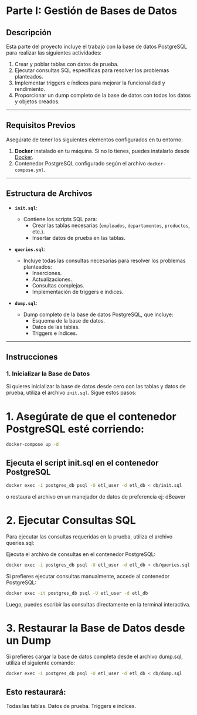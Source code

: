 # Parte I: Gestión de Bases de Datos

## **Descripción**

Esta parte del proyecto incluye el trabajo con la base de datos PostgreSQL para realizar las siguientes actividades:
1. Crear y poblar tablas con datos de prueba.
2. Ejecutar consultas SQL específicas para resolver los problemas planteados.
3. Implementar triggers e índices para mejorar la funcionalidad y rendimiento.
4. Proporcionar un dump completo de la base de datos con todos los datos y objetos creados.

---

## **Requisitos Previos**

Asegúrate de tener los siguientes elementos configurados en tu entorno:
1. **Docker** instalado en tu máquina. Si no lo tienes, puedes instalarlo desde [Docker](https://www.docker.com/).
2. Contenedor PostgreSQL configurado según el archivo `docker-compose.yml`.

---

## **Estructura de Archivos**

- **`init.sql`**:
  - Contiene los scripts SQL para:
    - Crear las tablas necesarias (`empleados`, `departamentos`, `productos`, etc.).
    - Insertar datos de prueba en las tablas.
  
- **`queries.sql`**:
  - Incluye todas las consultas necesarias para resolver los problemas planteados:
    - Inserciones.
    - Actualizaciones.
    - Consultas complejas.
    - Implementación de triggers e índices.

- **`dump.sql`**:
  - Dump completo de la base de datos PostgreSQL, que incluye:
    - Esquema de la base de datos.
    - Datos de las tablas.
    - Triggers e índices.

---

## **Instrucciones**

### **1. Inicializar la Base de Datos**
Si quieres inicializar la base de datos desde cero con las tablas y datos de prueba, utiliza el archivo `init.sql`. Sigue estos pasos:

# 1. Asegúrate de que el contenedor PostgreSQL esté corriendo:
```bash
docker-compose up -d
```
## Ejecuta el script init.sql en el contenedor PostgreSQL 
 
```bash
docker exec -i postgres_db psql -U etl_user -d etl_db < db/init.sql
 ```

 o restaura el archivo en un manejador de datos de preferencia ej: dBeaver

# 2. Ejecutar Consultas SQL
Para ejecutar las consultas requeridas en la prueba, utiliza el archivo queries.sql:

Ejecuta el archivo de consultas en el contenedor PostgreSQL:

```bash
docker exec -i postgres_db psql -U etl_user -d etl_db < db/queries.sql
```
Si prefieres ejecutar consultas manualmente, accede al contenedor PostgreSQL:


```bash
docker exec -it postgres_db psql -U etl_user -d etl_db
```
Luego, puedes escribir las consultas directamente en la terminal interactiva.

# 3. Restaurar la Base de Datos desde un Dump
Si prefieres cargar la base de datos completa desde el archivo dump.sql, utiliza el siguiente comando:

```bash
docker exec -i postgres_db psql -U etl_user -d etl_db < db/dump.sql
```
## Esto restaurará:

Todas las tablas.
Datos de prueba.
Triggers e índices.
